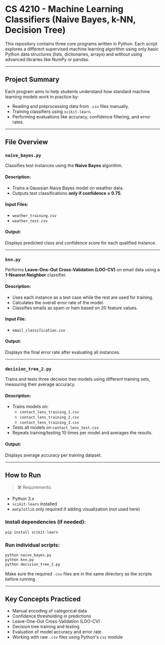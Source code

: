 # CS 4210 - Machine Learning Classifiers (Naive Bayes, k-NN, Decision Tree)

This repository contains three core programs written in Python. Each script explores a different supervised machine learning algorithm using only basic Python data structures (lists, dictionaries, arrays) and without using advanced libraries like NumPy or pandas.

---

## Project Summary

Each program aims to help students understand how standard machine learning models work in practice by:

- Reading and preprocessing data from `.csv` files manually.
- Training classifiers using `scikit-learn`.
- Performing evaluations like accuracy, confidence filtering, and error rates.

---

## File Overview

### `naive_bayes.py`
Classifies test instances using the **Naive Bayes** algorithm.

#### Description:
- Trains a Gaussian Naive Bayes model on weather data.
- Outputs test classifications **only if confidence ≥ 0.75**.

#### Input Files:
- `weather_training.csv`
- `weather_test.csv`

#### Output:
Displays predicted class and confidence score for each qualified instance.

---

### `knn.py`
Performs **Leave-One-Out Cross-Validation (LOO-CV)** on email data using a **1-Nearest Neighbor** classifier.

#### Description:
- Uses each instance as a test case while the rest are used for training.
- Calculates the overall error rate of the model.
- Classifies emails as spam or ham based on 20 feature values.

#### Input File:
- `email_classification.csv`

#### Output:
Displays the final error rate after evaluating all instances.

---

### `decision_tree_2.py`
Trains and tests three decision tree models using different training sets, measuring their average accuracy.

#### Description:
- Trains models on:
  - `contact_lens_training_1.csv`
  - `contact_lens_training_2.csv`
  - `contact_lens_training_3.csv`
- Tests all models on `contact_lens_test.csv`
- Repeats training/testing 10 times per model and averages the results.

#### Output:
Displays average accuracy per training dataset.

---

## How to Run

> 🛠️ Requirements:
- Python 3.x
- `scikit-learn` installed
- `matplotlib` only required if adding visualization (not used here)

### Install dependencies (if needed):
```bash
pip install scikit-learn
````

### Run individual scripts:

```bash
python naive_bayes.py
python knn.py
python decision_tree_2.py
```

Make sure the required `.csv` files are in the same directory as the scripts before running.

---

## Key Concepts Practiced

* Manual encoding of categorical data
* Confidence thresholding in predictions
* Leave-One-Out Cross-Validation (LOO-CV)
* Decision tree training and testing
* Evaluation of model accuracy and error rate
* Working with raw `.csv` files using Python's `csv` module
